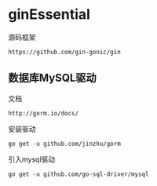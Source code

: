 # ginEssential

源码框架

```
https://github.com/gin-gonic/gin
```

## 数据库MySQL驱动

文档

```
http://gorm.io/docs/
```

安装驱动

```
go get -u github.com/jinzhu/gorm
```

引入mysql驱动

```
go get -u github.com/go-sql-driver/mysql
```

